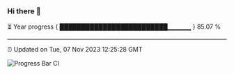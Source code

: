 ### Hi there 👋

⏳ Year progress { █████████████████████████▁▁▁▁▁ } 85.07 %

---

⏰ Updated on Tue, 07 Nov 2023 12:25:28 GMT

![Progress Bar CI](https://github.com/liununu/liununu/workflows/Progress%20Bar%20CI/badge.svg)
